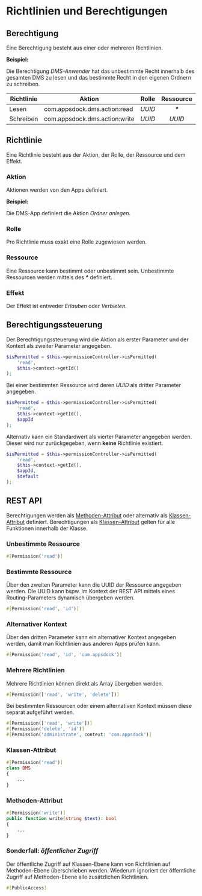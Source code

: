 # Richtlinien und Berechtigungen

## Berechtigung

Eine Berechtigung besteht aus einer oder mehreren Richtlinien.

**Beispiel:**

Die Berechtigung *DMS-Anwender* hat das unbestimmte Recht innerhalb des gesamten DMS zu lesen und das bestimmte Recht in den eigenen Ordnern zu schreiben.

| Richtlinie | Aktion | Rolle | Ressource | Effekt
| ---------- | ------ | :---: | :-------: | :----:
| Lesen | com.appsdock.dms.action:read | *UUID* | ***\**** | ALLOW
| Schreiben | com.appsdock.dms.action:write | *UUID* | *UUID* | ALLOW

## Richtlinie

Eine Richtlinie besteht aus der Aktion, der Rolle, der Ressource und dem Effekt.

### Aktion

Aktionen werden von den Apps definiert.

**Beispiel:**

Die DMS-App definiert die Aktion *Ordner anlegen*.

### Rolle

Pro Richtlinie muss exakt eine Rolle zugewiesen werden.

### Ressource

Eine Ressource kann bestimmt oder unbestimmt sein. Unbestimmte Ressourcen werden mittels des ***\**** definiert.

### Effekt

Der Effekt ist entweder *Erlauben* oder *Verbieten*.

## Berechtigungssteuerung

Der Berechtigungssteuerung wird die Aktion als erster Parameter und der Kontext als zweiter Parameter angegeben.

~~~php
$isPermitted = $this->permissionController->isPermitted(
    'read',
    $this->context->getId()
);
~~~

Bei einer bestimmten Ressource wird deren *UUID* als dritter Parameter angegeben.

~~~php
$isPermitted = $this->permissionController->isPermitted(
    'read',
    $this->context->getId(),
    $appId
);
~~~

Alternativ kann ein Standardwert als vierter Parameter angegeben werden. Dieser wird nur zurückgegeben, wenn **keine** Richtlinie existiert.

~~~php
$isPermitted = $this->permissionController->isPermitted(
    'read',
    $this->context->getId(),
    $appId,
    $default
);
~~~

## REST API

Berechtigungen werden als [Methoden-Attribut](#methoden-attribut) oder alternativ als [Klassen-Attribut](#klassen-attribut) definiert. Berechtigungen als [Klassen-Attribut](#klassen-attribut) gelten für alle Funktionen innerhalb der Klasse.

### Unbestimmte Ressource

~~~php
#[Permission('read')]
~~~

### Bestimmte Ressource

Über den zweiten Parameter kann die UUID der Ressource angegeben werden. Die UUID kann bspw. im Kontext der REST API mittels eines Routing-Parameters dynamisch übergeben werden.

~~~php
#[Permission('read', 'id')]
~~~

### Alternativer Kontext

Über den dritten Parameter kann ein alternativer Kontext angegeben werden, damit man Richtlinien aus anderen Apps prüfen kann.

~~~php
#[Permission('read', 'id', 'com.appsdock')]
~~~

### Mehrere Richtlinien

Mehrere Richtlinien können direkt als Array übergeben werden.

~~~php
#[Permission(['read', 'write', 'delete'])]
~~~

Bei bestimmten Ressourcen oder einem alternativen Kontext müssen diese separat aufgeführt werden.

~~~php
#[Permission(['read', 'write'])]
#[Permission('delete', 'id')]
#[Permission('administrate', context: 'com.appsdock')]
~~~

### Klassen-Attribut

~~~php
#[Permission('read')]
class DMS
{
	...
}
~~~

### Methoden-Attribut

~~~php
#[Permission('write')]
public function write(string $text): bool
{
	...
}
~~~

### Sonderfall: *öffentlicher Zugriff*

Der öffentliche Zugriff auf Klassen-Ebene kann von Richtlinien auf Methoden-Ebene überschrieben werden. Wiederum ignoriert der öffentliche Zugriff auf Methoden-Ebene alle zusätzlichen Richtlinien.

~~~php
#[PublicAccess]
~~~
